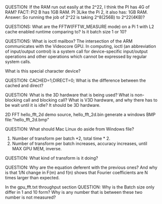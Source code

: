 QUESTION: If the RAM run out easily at the 2^22, I think the PI has 4G of RAM?
FACT: PI2 B has 1GB RAM. PI 3Like the Pi 2, it also has: 1GB RAM.
Answer: So running the job of 2^22 is taking 2^8(256B) to 2^22(4KB)?


QUESTIONS: What are the FFTW(FFTW_MEASURE mode) on a Pi 1 with L2 cache enabled
runtime comparing to? Is it batch size 1 or 10?

QUESTIONS: What is ioctl mailbox?
The intersection of the ARM communicates with the Videocore GPU. In computing,
ioctl (an abbreviation of input/output control) is a system call for
device-specific input/output operations and other operations which cannot be
expressed by regular system calls.

What is this special character device?

QUESTION: CACHED=1;DIRECT=0; What is the difference between the cached and
direct?

QUESTION: What is the 3D hardware that is being used?
What is non-blocking call and blocking call?
What is V3D hardware, and why there has to be wait until it is idle?
It should be 3D hardware.

2D FFT
hello_fft_2d demo source,
hello_fft_2d.bin
generate a windows BMP file:"hello_fft_2d.bmp"

QUESTION: What should Mac Linux do aside from Windows file?

1. Number of transform per batch *2, total time * 2.
2. Number of transform per batch increases, accuracy increases, until MAX GPU
MEM, inverse.

QUESTION:
What kind of transform is it doing?

QUESTION: Why are the equation deferent with the previous ones? And why is that
1/N change in F(m) and f(n) shows that Fourier coefficients are N times larger
than expected.

In the gpu_fft.txt throughput section
QUESTION: Why is the Batch size only differ in 1 and 10 form? Why is any number
that is between these two number is not measured?
